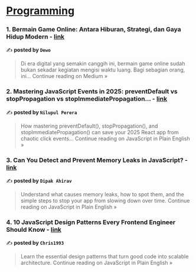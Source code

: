 
<h1><a href=https://medium.com/tag/programming/recommended target="_blank" rel="noopener noreferrer">Programming</a></h1>
<h3>1.  Bermain Game Online: Antara Hiburan, Strategi, dan Gaya Hidup Modern - <a href="https://medium.com/@dewo170501/bermain-game-online-antara-hiburan-strategi-dan-gaya-hidup-modern-1329cabee2a5?source=rss------programming-5" target="_blank" rel="noopener noreferrer">link</a></h3>

✍️ **posted by `Dewo`**

<blockquote>Di era digital yang semakin canggih ini, bermain game online sudah bukan sekadar kegiatan mengisi waktu luang. Bagi sebagian orang, ini…
Continue reading on Medium »</blockquote>

<h3>2. Mastering JavaScript Events in 2025: preventDefault vs stopPropagation vs stopImmediatePropagation… - <a href="https://javascript.plainenglish.io/mastering-javascript-events-in-2025-preventdefault-vs-stoppropagation-vs-stopimmediatepropagation-8e952f51c3fb?source=rss------programming-5" target="_blank" rel="noopener noreferrer">link</a></h3>

✍️ **posted by `Nilupul Perera`**

<blockquote>How mastering preventDefault(), stopPropagation(), and stopImmediatePropagation() can save your 2025 React app from chaotic click events…
Continue reading on JavaScript in Plain English »</blockquote>

<h3>3. Can You Detect and Prevent Memory Leaks in JavaScript? - <a href="https://javascript.plainenglish.io/can-you-detect-and-prevent-memory-leaks-in-javascript-099f074fdd3d?source=rss------programming-5" target="_blank" rel="noopener noreferrer">link</a></h3>

✍️ **posted by `Dipak Ahirav`**

<blockquote>Understand what causes memory leaks, how to spot them, and the simple steps to stop your app from slowing down over time.
Continue reading on JavaScript in Plain English »</blockquote>

<h3>4. 10 JavaScript Design Patterns Every Frontend Engineer Should Know - <a href="https://javascript.plainenglish.io/10-javascript-design-patterns-every-frontend-engineer-should-know-59ff44d45e55?source=rss------programming-5" target="_blank" rel="noopener noreferrer">link</a></h3>

✍️ **posted by `Chris1993`**

<blockquote>Learn the essential design patterns that turn good code into scalable architecture.
Continue reading on JavaScript in Plain English »</blockquote>


